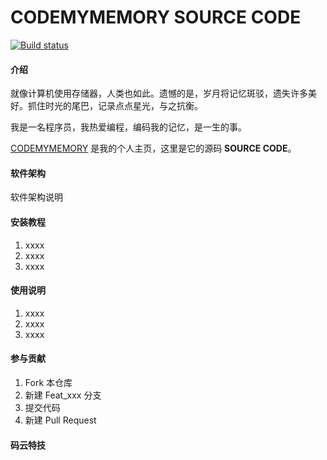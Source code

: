 # CODEMYMEMORY SOURCE CODE

[![Build status](https://ci.appveyor.com/api/projects/status/bcr9yv7phh9p8pdr?svg=true)](https://ci.appveyor.com/project/Siogian/siogian)

#### 介绍
就像计算机使用存储器，人类也如此。遗憾的是，岁月将记忆斑驳，遗失许多美好。抓住时光的尾巴，记录点点星光，与之抗衡。

我是一名程序员，我热爱编程，编码我的记忆，是一生的事。

[CODEMYMEMORY](http://siogian.github.io) 是我的个人主页，这里是它的源码 **SOURCE CODE**。

#### 软件架构
软件架构说明


#### 安装教程
 
1. xxxx
2. xxxx
3. xxxx

#### 使用说明

1. xxxx
2. xxxx
3. xxxx

#### 参与贡献

1. Fork 本仓库
2. 新建 Feat_xxx 分支
3. 提交代码
4. 新建 Pull Request


#### 码云特技
